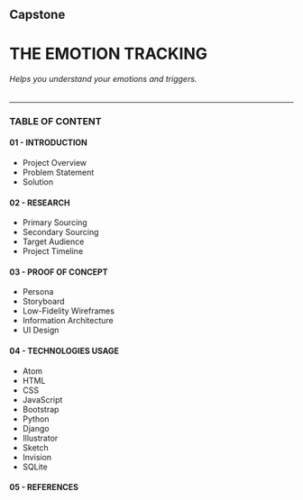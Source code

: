 ## Capstone

# THE EMOTION TRACKING
###### Helps you understand your emotions and triggers.
---

### TABLE OF CONTENT
#### 01 - INTRODUCTION
* Project Overview
* Problem Statement
* Solution

#### 02 - RESEARCH
* Primary Sourcing
* Secondary Sourcing
* Target Audience
* Project Timeline

#### 03 - PROOF OF CONCEPT
* Persona
* Storyboard
* Low-Fidelity Wireframes
* Information Architecture
* UI Design

#### 04 - TECHNOLOGIES USAGE
* Atom
* HTML
* CSS
* JavaScript
* Bootstrap
* Python
* Django
* Illustrator
* Sketch
* Invision
* SQLite

#### 05 - REFERENCES
